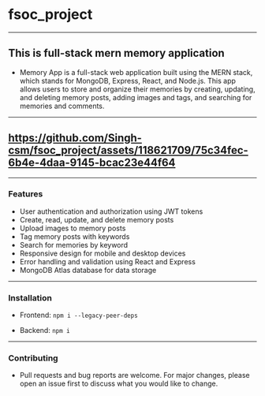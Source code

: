 # fsoc_project
---
## This is full-stack mern memory application

- Memory App is a full-stack web application built using the MERN stack, which stands for MongoDB, Express, React, and Node.js. This app allows users to store and organize their memories by creating, updating, and deleting memory posts, adding images and tags, and searching for memories and comments.
---
https://github.com/Singh-csm/fsoc_project/assets/118621709/75c34fec-6b4e-4daa-9145-bcac23e44f64
---
---
### Features

- User authentication and authorization using JWT tokens
- Create, read, update, and delete memory posts
- Upload images to memory posts
- Tag memory posts with keywords
- Search for memories by keyword
- Responsive design for mobile and desktop devices
- Error handling and validation using React and Express
- MongoDB Atlas database for data storage
---
### Installation

- Frontend: 
``` npm i --legacy-peer-deps ```

- Backend:
``` npm i ```
---
### Contributing

- Pull requests and bug reports are welcome. For major changes, please open an issue first to discuss what you would like to change.
